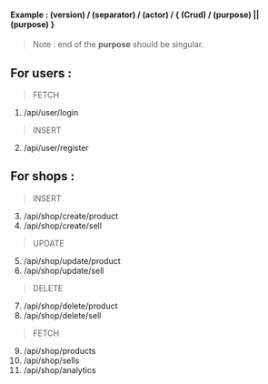 #### Example : (version) / (separator) / (actor) / { (Crud) / (purpose) || (purpose) }

> Note : end of the **purpose** should be singular.

## For users :

> FETCH 
1. /api/user/login

> INSERT
2. /api/user/register

## For shops :

> INSERT
3. /api/shop/create/product
4. /api/shop/create/sell

> UPDATE
5. /api/shop/update/product
6. /api/shop/update/sell

> DELETE
7. /api/shop/delete/product
8. /api/shop/delete/sell

> FETCH
9. /api/shop/products
10. /api/shop/sells
11. /api/shop/analytics
